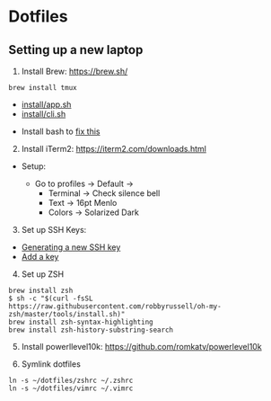 # Dotfiles

## Setting up a new laptop

1. Install Brew: https://brew.sh/

```
brew install tmux
```
- [install/app.sh](install/app.sh)
- [install/cli.sh](install/cli.sh)

* Install bash to [fix this](https://apple.stackexchange.com/questions/291287/globstar-invalid-shell-option-name-on-macos-even-with-bash-4-x)

2. Install iTerm2: https://iterm2.com/downloads.html

- Setup:

  - Go to profiles -> Default ->
    - Terminal -> Check silence bell
    - Text -> 16pt Menlo
    - Colors -> Solarized Dark

3. Set up SSH Keys:

- [Generating a new SSH key](https://docs.github.com/en/github/authenticating-to-github/connecting-to-github-with-ssh/generating-a-new-ssh-key-and-adding-it-to-the-ssh-agent)
- [Add a key](https://github.com/settings/keys)

4. Set up ZSH
```
brew install zsh
$ sh -c "$(curl -fsSL https://raw.githubusercontent.com/robbyrussell/oh-my-zsh/master/tools/install.sh)"
brew install zsh-syntax-highlighting
brew install zsh-history-substring-search
```

5. Install powerllevel10k: https://github.com/romkatv/powerlevel10k

6. Symlink dotfiles
```
ln -s ~/dotfiles/zshrc ~/.zshrc
ln -s ~/dotfiles/vimrc ~/.vimrc
```
